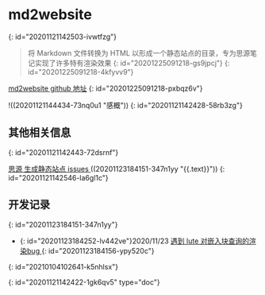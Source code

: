 # md2website
{: id="20201121142503-ivwtfzg"}

> 将 Markdown 文件转换为 HTML 以形成一个静态站点的目录，专为思源笔记实现了许多特有渲染效果
> {: id="20201225091218-gs9jpcj"}
{: id="20201225091218-4kfyvv9"}

[md2website github 地址](https://github.com/2234839/md2website)
{: id="20201225091218-pxbqz6v"}

!((20201121144434-73nq0u1 "感概"))
{: id="20201121142428-58rb3zg"}

## 其他相关信息
{: id="20201121142443-72dsrnf"}

[思源 生成静态站点 issues ](https://github.com/siyuan-note/siyuan/issues/34) ((20201123184151-347n1yy "{{.text}}"))
{: id="20201121142546-la6gl1c"}

## 开发记录
{: id="20201123184151-347n1yy"}

- {: id="20201123184252-lv442ve"}2020/11/23 [遇到 lute 对嵌入块查询的渲染bug ](https://github.com/88250/lute/issues/114)
{: id="20201123184156-ypy520c"}

{: id="20210104102641-k5nhlsx"}


{: id="20201121142422-1gk6qv5" type="doc"}
